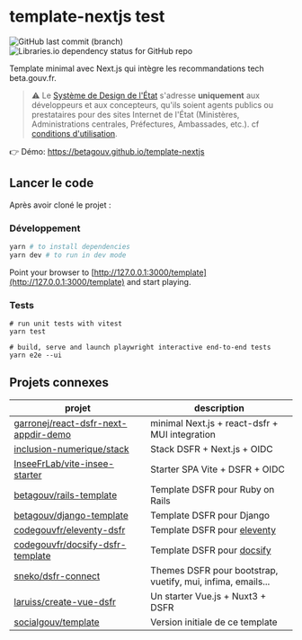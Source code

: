 # template-nextjs test

![GitHub last commit (branch)](https://img.shields.io/github/last-commit/betagouv/template/main)
![Libraries.io dependency status for GitHub repo](https://img.shields.io/librariesio/github/betagouv/template)

Template minimal avec Next.js qui intègre les recommandations tech beta.gouv.fr.

> ⚠️ Le [Système de Design de l'État](https://www.systeme-de-design.gouv.fr/) s'adresse **uniquement** aux développeurs et aux concepteurs, qu'ils soient agents publics ou prestataires pour des sites Internet de l'État (Ministères, Administrations centrales, Préfectures, Ambassades, etc.). cf [conditions d'utilisation](https://www.systeme-de-design.gouv.fr/utilisation-et-organisation/perimetre-d-application).

👉 Démo: https://betagouv.github.io/template-nextjs

## Lancer le code

Après avoir cloné le projet :

### Développement

```bash
yarn # to install dependencies
yarn dev # to run in dev mode
```

Point your browser to [http://127.0.0.1:3000/template](http://127.0.0.1:3000/template) and start playing.

### Tests

```
# run unit tests with vitest
yarn test

# build, serve and launch playwright interactive end-to-end tests
yarn e2e --ui
```
## Projets connexes

| projet                                                                                          | description                                                 |
| ----------------------------------------------------------------------------------------------- | ----------------------------------------------------------- |
| [garronej/react-dsfr-next-appdir-demo](https://github.com/garronej/react-dsfr-next-appdir-demo) | minimal Next.js + react-dsfr + MUI integration              |
| [inclusion-numerique/stack](https://github.com/inclusion-numerique/stack)                       | Stack DSFR + Next.js + OIDC                                 |
| [InseeFrLab/vite-insee-starter](https://github.com/InseeFrLab/vite-insee-starter)               | Starter SPA Vite + DSFR + OIDC                              |
| [betagouv/rails-template](https://github.com/betagouv/rails-template)                           | Template DSFR pour Ruby on Rails                            |
| [betagouv/django-template](https://github.com/betagouv/django-template)                         | Template DSFR pour Django                                   |
| [codegouvfr/eleventy-dsfr](https://github.com/codegouvfr/eleventy-dsfr)                         | Template DSFR pour [eleventy](https://www.11ty.dev/)        |
| [codegouvfr/docsify-dsfr-template](https://github.com/codegouvfr/docsify-dsfr-template)         | Template DSFR pour [docsify](https://docsify.js.org/#/)     |
| [sneko/dsfr-connect](https://github.com/sneko/dsfr-connect)                                     | Themes DSFR pour bootstrap, vuetify, mui, infima, emails... |
| [laruiss/create-vue-dsfr](https://github.com/laruiss/create-vue-dsfr)                           | Un starter Vue.js + Nuxt3 + DSFR                            |
| [socialgouv/template](https://github.com/socialgouv/template)                                   | Version initiale de ce template                             |
